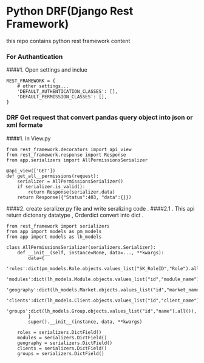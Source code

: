 # Python DRF(Django Rest Framework)
this repo contains python rest framework content


### For Authantication 
####1. Open settings and inclue 


```
REST_FRAMEWORK = {
    # other settings...
    'DEFAULT_AUTHENTICATION_CLASSES': [],
    'DEFAULT_PERMISSION_CLASSES': [],
}
```


### DRF Get request that convert pandas query object into json or xml formate
####1. In View.py


```
from rest_framework.decorators import api_view
from rest_framework.response import Response
from app.serializers import AllPermissionsSerializer

@api_view(['GET'])
def get_all__permissions(request):
    serializer = AllPermissionsSerializer()
    if serializer.is_valid():
        return Response(serializer.data)
    return Response({"Status":403, "data":{}})

```

####2. create seralizer.py file and write seralizing code .
####2.1 . This api return dictonary datatype , Orderdict convert into dict .

```
from rest_framework import serializers
from app import models as pm_models
from app import models as lh_models

class AllPermissionsSerializer(serializers.Serializer):
    def __init__(self, instance=None, data=..., **kwargs):
        data={
            'roles':dict(pm_models.Role.objects.values_list("SK_RoleID","Role").all()),
            'modules':dict(lh_models.Module.objects.values_list("id","module_name").all()),
            'geography':dict(lh_models.Market.objects.values_list("id","market_name").all()),
            'clients':dict(lh_models.Client.objects.values_list("id","client_name").all()),
            'groups':dict(lh_models.Group.objects.values_list("id","name").all()),
        }
        super().__init__(instance, data, **kwargs)

    roles = serializers.DictField()
    modules = serializers.DictField()
    geography = serializers.DictField()
    clients = serializers.DictField()
    groups = serializers.DictField()

    
    
    

```



